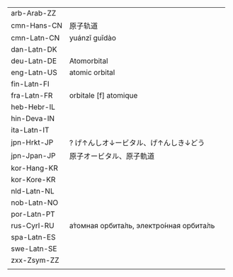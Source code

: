 | | | |
|-|-|-|
| arb-Arab-ZZ |  |  |
| cmn-Hans-CN | 原子轨道 |  |
| cmn-Latn-CN | yuánzǐ guǐdào |  |
| dan-Latn-DK |  |  |
| deu-Latn-DE | Atomorbital |  |
| eng-Latn-US | atomic orbital |  |
| fin-Latn-FI |  |  |
| fra-Latn-FR | orbitale [f] atomique |  |
| heb-Hebr-IL |  |  |
| hin-Deva-IN |  |  |
| ita-Latn-IT |  |  |
| jpn-Hrkt-JP | ? げ↑んしオ↓ービタル、げ↑んしき↓どう |  |
| jpn-Jpan-JP | 原子オービタル、原子軌道 |  |
| kor-Hang-KR |  |  |
| kor-Kore-KR |  |  |
| nld-Latn-NL |  |  |
| nob-Latn-NO |  |  |
| por-Latn-PT |  |  |
| rus-Cyrl-RU | а́томная орбита́ль, электро́нная орбита́ль |  |
| spa-Latn-ES |  |  |
| swe-Latn-SE |  |  |
| zxx-Zsym-ZZ |  |  |
|  |  |  |
